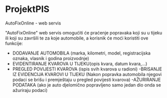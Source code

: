 # ProjektPIS
AutoFixOnline - web servis

"AutoFixOnline" web servis omogućiti će praćenje popravaka koji su u tijeku ili koji su završili te za koje automobile, a korisnik će moći koristiti ove funkcije:
- DODAVANJE AUTOMOBILA (marka, kilometri, model, registracijska oznaka, vlasnik i godina proizvodnje)
- EVIDENTIRANJE KVAROVA U TIJEKU(opis kvara, datum kvara,...)
- PREGLED POVIJESTI KVAROVA (ispis svih kvarova  u radioni)
-BRISANJE IZ EVIDENCIJA KVAROVI U TIJEKU (Nakon popravka automobila njegovi podaci se brišu i premještaju u pregled povijesti kvarova)
-AŽURIRANJE PODATAKA (ako je auto djelomično popravljeno samo jedan dio onda se ažuriraju podaci)
